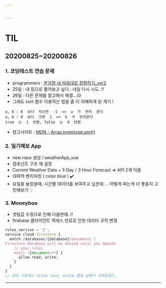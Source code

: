 ```yaml
---


---
```

# TIL

## 20200825~20200826

### 1. 코딩테스트 연습 문제
- programmers : [문자열 내 마음대로 정렬하기_ver2]()
- 25일 : 내 힘으로 풀어보고 싶다.. 내일 다시 시도..!! 
- 26일 : 다른 문제를 참고해서 해결...😥
- 그래도 sort 함수 이용하는 법을 좀 더 이해하게 된 계기 ! 

<pre><code>a, b : 0  보다  작으면  -1  =>  a  가  먼저  온다
a, b : 0  보다  크면  1  =>  b  가  먼저온다
true  는  1  반환, false  는  0  반환</code></pre>

- 참고사이트 : [MDN - Array.prototype.sort()](https://developer.mozilla.org/ko/docs/Web/JavaScript/Reference/Global_Objects/Array/sort)

### 2. 일기예보 App
- new repo 생성 / weatherApp_vue
- 컴포넌트 구조 재 설정
- Current Weather Data + 5 Day / 3 Hour Forecast => API 2개 이용
- 대략적 벤치마킹 ( color blue ) ✔️
- 요일을 눌렀을때, 시간별 데이터를 보여주고 싶은데 ... 어떻게 짜는게 더 좋을지 고민해보기 💡

### 3. Moneyboo
- 셋팅값 수정으로 인해 다음번에..!!
- firebase 클라이언트 액세스 만료로 인한 데이터 규칙 변경 

```javascript
rules_version = '2';
service cloud.firestore {
  match /databases/{database}/documents {
Firestore database will be denied until you Update
    // your rules
    match /{document=**} {
      allow read, write;
    }
  }
}
// 원래 기존에는 allow read, write 옆에 날짜가 적혀있었다.
```

<hr>
